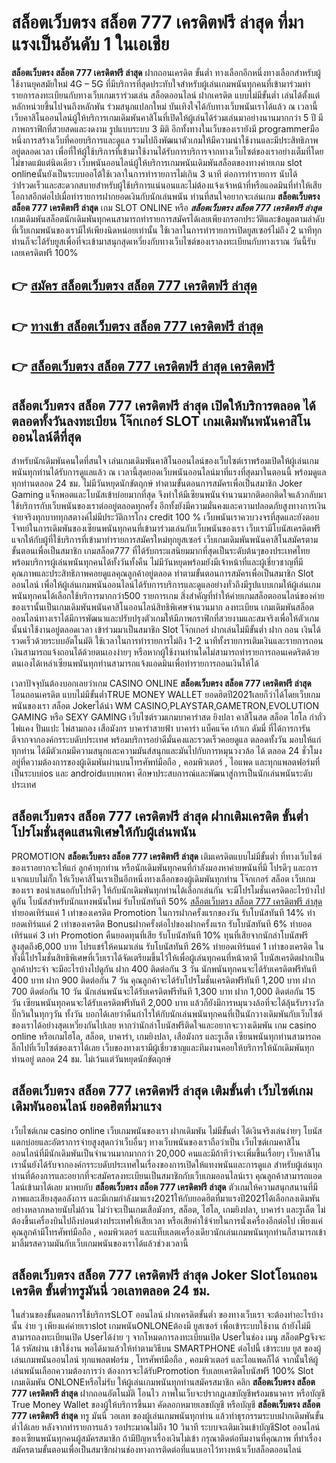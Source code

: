 # สล็อตเว็บตรง สล็อต 777 เครดิตฟรี ล่าสุด  ที่มาแรงเป็นอันดับ 1 ในเอเชีย

**สล็อตเว็บตรง สล็อต 777 เครดิตฟรี ล่าสุด** ฝากถอนเครดิต ขั้นต่ำ  ทางเลือกอีกหนึ่งทางเลือกสำหรับผู้ใช้งานยุคสมัยใหม่ 4G – 5G ที่มีบริการที่สุดประทับใจสำหรับผู้เล่นเกมพนันทุกคนที่เข้ามาร่วมทำรายการลงทะเบียนกับทางเว็บเกมเราร่วมเล่น สล็อตออนไลน์ ฝากเครดิต แบบไม่มีขั้นต่ำ เล่นได้ตั้งแต่ หลักหน่วยขึ้นไปจนถึงหลักพัน ร่วมสนุกแปลกใหม่ บันเทิงใจได้กับทางเว็บพนันเราได้แล้ว ณ เวลานี้เว็บคาสิโนออนไลน์ผู้ให้บริการเกมเดิมพันคาสิโนที่เปิดให้ผู้เล่นได้ร่วมเล่นมาอย่างนานมากกว่า 5 ปี มีภาพกราฟิกที่สวยสดและงดงาม รูปแบบระบบ 3 มิติ
อีกทั้งทางในเว็บของเรายังมี programmerมือหนึ่งการสร้างเว็บที่คอยบริการและดูแล  รวมไปถึงพัฒนาตัวเกมให้มีความน่าใช้งานและมีประสิทธิภาพอยู่ตลอดเวลา เพื่อที่ให้ผู้ใช้บริการที่เข้ามาใช้งานได้รับการบริการจากทางเว็บไซต์ของเราอย่างเต็มที่โดยไม่ขาดแม้แต่นิดเดียว เว็บพนันออนไลน์ผู้ให้บริการเกมพนันเดิมพันสล็อตของทางค่ายเกม slot onlineนั้นยังเป็นระบบออโต้ใช้เวลาในการทำรายการไม่เกิน 3 นาที ต่อการทำรายการ นับได้ว่าIรวดเร็วและสะดวกสบายสำหรับผู้ใช้บริการแน่นอนและไม่ต้องแจ้งเจ้าหน้าที่หรือแอดมินที่ทำให้เสียโอกาสอีกต่อไปเมื่อทำรายการฝากยอดเงินกับนักเล่นพนัน
ท่านที่สนใจอยากจะเล่นเกม **สล็อตเว็บตรง สล็อต 777 เครดิตฟรี ล่าสุด** เกม SLOT ONLINE หรือ ***สล็อตเว็บตรง สล็อต 777 เครดิตฟรี ล่าสุด*** เกมเดิมพันสล็อตนักเดิมพันทุกคนสามารถทำรายการสมัครได้เลยเพียงกรอกประวัติและข้อมูลตามลำดับที่เว็บเกมพนันของเรามีให้เพียงนิดหน่อยเท่านั้น ใช้เวลาในการทำรายการเปิดยูสเซอร์ไม่ถึง 2 นาทีทุกท่านก็จะได้รับยูสเพื่อที่จะเข้ามาสนุกสุดเหวี่ยงกับทางเว็บไซต์ของเราลงทะเบียนกับทางเราณ วันนี้รับเลยเครดิตฟรี 100%

## 👉 [สมัคร สล็อตเว็บตรง สล็อต 777 เครดิตฟรี ล่าสุด](https://archa888.com/)
## 👉 [ทางเข้า สล็อตเว็บตรง สล็อต 777 เครดิตฟรี ล่าสุด](https://archa888.com/)
## 👉 [สล็อตเว็บตรง สล็อต 777 เครดิตฟรี ล่าสุด เครดิตฟรี](https://archa888.com/)

## สล็อตเว็บตรง สล็อต 777 เครดิตฟรี ล่าสุด เปิดให้บริการตลอด ได้ตลอดทั้งวันลงทะเบียน โจ๊กเกอร์ SLOT เกมเดิมพันพนันคาสิโนออนไลน์ดีที่สุด

สำหรับนักเดิมพันคนใดที่สนใจ เล่นเกมเดิมพันคาสิโนออนไลน์ของเว็บไซต์เราพร้อมเปิดให้ผู้เล่นเกมพนันทุกท่านได้รับการดูแลแล้ว ณ เวลานี้สุดยอดเว็บพนันออนไลน์มาที่แรงที่สุดมาในตอนนี้ พร้อมดูแลทุกท่านตลอด 24 ชม. ไม่มีวันหยุดนักขัตฤกษ์ ทำตามขั้นตอนการสมัครเพื่อเป็นสมาชิก Joker Gaming แจ็กพอตและโบนัสเข้าบ่อยมากที่สุด จึงทำให้มีเซียนพนันจำนวนมากติดอกติดใจแล้วกลับมาใช้บริการกับเว็บพนันของเราต่ออยู่ตลอดทุกครั้ง อีกทั้งยังมีความมั่นคงและความปลอดภัยสูงทางการเงินจ่ายจริงทุกบาททุกสตางค์ไม่มีประวัติการโกง credit 100 % เว็บพนันเราควบวงจรที่สุดและยังตอบโจทย์ในการเดิมพันของเซียนพนันทุกคนที่เข้ามาร่วมเล่นกับเว็บพนันของเรา
เว็บเรามีโบนัสเครดิตฟรีแจกให้กับผู้ที่ใช้บริการที่เข้ามาทำรายการสมัครใหม่ทุกยูสเซอร์ เว็บเกมเดิมพันพนันคาสิโนสมัครตามขั้นตอนเพื่อเป็นสมาชิก เกมสล็อต777 ที่ได้รับกระแสนิยมมากที่สุดเป็นระดับต้นๆของประเทศไทย พร้อมบริการผู้เล่นพนันทุกคนได้ทั้งวันทั้งคืน ไม่มีวันหยุดพร้อมยังมีเจ้าหน้าที่และผู้เชี่ยวชาญที่มีคุณภาพและประสิทธิภาพคอยดูแลคุณลูกค้าอยู่ตลอด ทำตามขั้นตอนการสมัครเพื่อเป็นสมาชิก Slot ออนไลน์ เพื่อให้ผู้เล่นเกมพนันออนไลน์ได้รับการบริการและดูแลอย่างทั่วถึงมีรูปแบบเกมให้ผู้เล่นเกมพนันทุกคนได้เลือกใช้บริการมากกว่า500 รายการเกม
สิ่งสำคัญที่ทำให้ค่ายเกมสล็อตออนไลน์ของค่ายของเรานั้นเป็นเกมเดิมพันพนันคาสิโนออนไลน์สิทธิพิเศษจำนวนมาก ลงทะเบียน  เกมเดิมพันสล็อตออนไลน์ทางเราได้มีการพัฒนาและปรับปรุงตัวเกมให้มีภาพกราฟิกที่สวยงามและสมจริงเพื่อให้ตัวเกมนั้นน่าใช้งานอยู่ตลอดเวลา เข้าร่วมมาเป็นสมาชิก Slot โจ๊กเกอร์ ฝากเล่นไม่มีขั้นต่ำ ฝาก ถอน เงินได้รวดเร็วด้วยระบบอัตโนมัติ ใช้เวลาในการทำรายการไม่ถึง 1-2 นาทีทั้งรายการเติมเงินและรายการถอนเงินสามารถแจ้งถอนได้ด้วยตนเองง่ายๆ หรือหากผู้ใช้งานท่านใดไม่สามารถทำรายการถอนเคดริตด้วยตนเองได้เหล่าเซียนพนันทุกท่านสามารถแจ้งแอดมินเพื่อทำรายการถอนเงินให้ได้

เวลาปัจจุบันต้องบอกเลยว่าเกม CASINO ONLINE **สล็อตเว็บตรง สล็อต 777 เครดิตฟรี ล่าสุด** โอนถอนเครดิต แบบไม่มีขั้นต่ำTRUE MONEY WALLET ยอดฮิตปี2021เลยก็ว่าได้โดยเว็บเกมพนันของเรา สล็อต Jokerได้นำ  WM CASINO,PLAYSTAR,GAMETRON,EVOLUTION GAMING หรือ SEXY GAMING เว็บไซต์รวมเกมบาคาร่าสด ยิงปลา คาสิโนสด สล็อต ไฮโล กำถั่ว ไพ่แคง ปั่นแปะ ไพ่สามกอง เสือมังกร บาคาร่าสายฟ้า บาคาร่า แบ็คแจ๊ค เก้าเก ดัมมี่ ที่ได้การการันตีจากจากองค์กรระบดับประเทศ พร้อมบริการอย่าดีมั่นคงและรวดเร็วคอยดูแล ตลอดทั้งวัน มอบให้แก่ทุกท่าน ได้มีตัวเกมมีความสนุกและความมันส์สนุกและมันไปกับการหมุนวงวล้อ ได้ ตลอด 24 ชั่วโมง อยู่ที่ความต้องการของผู้เดิมพันผ่านบนโทรศัพท์มือถือ , คอมพิวเตอร์ , ไอแพด และทุกแพลตฟอร์มที่เป็นระบบios และ androidแบบพกพา ศึกษาประสบการณ์และพัฒนาสู่การเป็นนักเล่นพนันระดับประเทศ

## สล็อตเว็บตรง สล็อต 777 เครดิตฟรี ล่าสุด ฝากเติมเครดิต ขั้นต่ำ โปรโมชั่นสุดแสนพิเศษให้กับผู้เล่นพนัน

 PROMOTION  **สล็อตเว็บตรง สล็อต 777 เครดิตฟรี ล่าสุด** เติมเครดิตแบบไม่มีขั้นต่ำ ที่ทางเว็บไซต์ของเราอยากจะให้แก่  ลูกค้าทุกท่าน หรือนักเดิมพันทุกคนที่กำลังมองหาค่ายพนันที่มี โปรดีๆ และการแจกแบบไม่กั๊ก ให้เว็บคาสิโนเราเป็นอีกหนึ่งทางเลือกของผู้เดิมพันทุกท่าน โจ๊กเกอร์ สล็อต เว็บเกมของเรา ขอนำเสนอกับโปรดีๆ ให้กับนักเดิมพันทุกท่านได้เลือกเล่นกัน จะมีโปรโมชั่นเครดิตอะไรบ้างไปดูกัน
โบนัสสำหรับนักแทงพนันใหม่ รับโบนัสทันที 50% [สล็อตเว็บตรง สล็อต 777 เครดิตฟรี ล่าสุด](https://archa888.com/) ทำยอดเทิร์นแค่ 1 เท่าของเครดิต
 Promotion ในการฝากครั้งแรกของวัน รับโบนัสทันที 14% ทำยอดเทิร์นแค่ 2 เท่าของเครดิต
Bonusฝากครั้งต่อไปของฝากครั้งแรก รับโบนัสทันที 6% ทำยอดเทิร์นแค่ 3 เท่า
 Promotion คืนยอดทุนที่เสีย รับโบนัสทันที 10% ทุนที่เสียจากนักล่าโบนัสฟรี สูงสุดถึง6,000 บาท
โปรแชร์ให้คนมาเล่น รับโบนัสทันที 26% ทำยอดเทิร์นแค่ 1 เท่าของเครดิต
ในทั้งนี้โปรโมชั่นสิทธิพิเศษที่เว็บเราได้จัดเตรียมขึ้นไว้ให้เพื่อผู้เล่นทุกคนที่หน้าตาดี โบนัสเครดิตฝากเป็นลูกค้าประจำ จะมีอะไรบ้างไปดูกัน
ฝาก 400 ติดต่อกัน 3 วัน นักพนันทุกคนจะได้รับเครดิตฟรีทันที 400 บาท
ฝาก 900 ติดต่อกัน 7 วัน คุณลูกค้าจะได้รับโปรโมชั่นเครดิตฟรีทันที 1,200 บาท
ฝาก 700 ติดต่อกัน 10 วัน นักเล่นพนันจะได้รับเครดิตฟรีทันที 1,300 บาท
ฝาก 1,000 ติดต่อกัน 15 วัน เซียนพนันทุกคนจะได้รับเครดิตฟรีทันที 2,000 บาท
แล้วก็ยังมีการหมุนวงล้อที่จะได้ลุ้นรับรางวัลบิ๊กวินในทุกๆวัน ทั้งวัน บอกได้เลยว่าคืนกำไรให้กับนักเล่นพนันทุกคนที่เป็นนักวางเดิมพันกับเว็บไซต์ของเราได้อย่างสุดเหวี่ยงกันไปเลย หากว่านักล่าโบนัสฟรีติดใจและอยากจะวางเดิมพัน เกม casino online หรือเกมไฮโล, สล็อต, บาคาร่า, เกมยิงปลา, เสือมังกร และรูเล็ต เซียนพนันทุกท่านสามารถคลิ๊กไปที่เว็บไซต์ของเราได้เลย เว็บของทางเรามีผู้เชี่ยวชาญและทีมงานคอยให้บริการให้นักเดิมพันทุกท่านอยู่ ตลอด 24 ชม. ไม่เว้นแต่วันหยุดนักขัตฤกษ์

## สล็อตเว็บตรง สล็อต 777 เครดิตฟรี ล่าสุด เติมขั้นต่ำ  เว็บไซต์เกมเดิมพันออนไลน์ ยอดฮิตที่มาแรง

เว็บไซต์เกม casino online เว็บเกมพนันของเรา ฝากเดิมพัน ไม่มีขั้นต่ำ ได้เงินจริงเล่นง่ายๆ โบนัสแตกบ่อยและอัตราการจ่ายสูงสุดกว่าเว็บอื่นๆ ทางเว็บพนันของเราถือว่าเป็น เว็บไซต์เกมคาสิโนออนไลน์ที่มีนักเดิมพันเป็นจำนวนมากมากกว่า 20,000 คนและมีถ้าทีว่าจะเพิ่มขึ้นเรื่อยๆ เว็บคาสิโนเรานั้นยังได้รับจากองค์กรระบดับประเทศในเรื่องของการเปิดให้แทงพนันและการดูแล สำหรับผู้เล่นทุกท่านที่ต้องการและอยากที่จะสมัครลงทะเบียนเป็นสมาชิกกับเว็บเกมออนไลน์เรา คุณลูกค้าสามารถแอดไลน์เข้ามาได้เลย
	มาพบกับ **สล็อตเว็บตรง สล็อต 777 เครดิตฟรี ล่าสุด** ตัวเกมให้ความสนุกสนานที่มีภาพและเสียงสุดอลังการ และมีเกมกำลังมาแรง2021ให้กับยอดฮิตที่มาแรงปี2021ได้เลือกลงเดิมพันอย่างหลากหลายนับไม่ถ้วน  ไม่ว่าจะเป็นเกมเสือมังกร, สล็อต, ไฮโล, เกมยิงปลา, บาคาร่า และรูเล็ต ไม่ต้องขึ้นเครื่องบินไปถึงบ่อนต่างประเทศให้เสียเวลา หรือเสียค่าใช้จ่ายในการนั่งเครื่องอีกต่อไป เพียงแค่คุณลูกค้ามีโทรศัพท์มือถือ , คอมพิวเตอร์ และแท็บเลตเครื่องเดียวนักเล่นเกมพนันทุกท่านก็สามารถเข้ามาลิ้มรสความมันกับเว็บเกมพนันของเราได้แล้วช่วงเวลานี้

## สล็อตเว็บตรง สล็อต 777 เครดิตฟรี ล่าสุด Joker Slotโอนถอนเครดิต ขั้นต่ำทรูมันนี่ วอเลทตลอด 24 ชม.

ในส่วนของขั้นตอนการใช้บริการSLOT ออนไลน์ ฝากเครดิตขั้นต่ำ ของทางเว็บเรา จะต้องทำอะไรบ้างนั้น ง่าย ๆ เพียงแค่ค่ายเราslot เกมพนันONLONEต้องมี ยูสเซอร์ เพื่อเข้าระบบใช้งาน ถ้ายังไม่มีสามารถลงทะเบียนเปิด Userได้ง่าย ๆ จากโหมดการลงทะเบียนเปิด Userในช่อง เมนู สล็อตPgจึงจะได้ รหัสผ่าน เข้าใช้งาน พอได้มาแล้วให้ทำตามวิธีบน SMARTPHONE ต่อไปนี้
เข้าระบบ ยูส  ของผู้เล่นเกมพนันออนไลน์ ทุกแพลตฟอร์ม , โทรศัพท์มือถือ , คอมพิวเตอร์ และไอแพดก็ได้
จากนั้นให้ผู้เล่นพนันเลือกความต้องการว่า ต้องการจะได้รับPromotion รับเลยเครดิตโบนัสฟรี 100% Slot เกมเดิมพัน ONLONEหรือไม่รับ
ให้ผู้เล่นเกมพนันทุกท่านสมัครสมาชิก คลิก **สล็อตเว็บตรง สล็อต 777 เครดิตฟรี ล่าสุด** ฝากถอนอัตโนมัติ โอนไว ภาพในเว็บจะปรากฏเลขบัญชีพร้อมธนาคาร หรือบัญชี True Money Wallet ของผู้ให้บริการขึ้นมา
คัดลอกหมายเลขบัญชี หรือบัญชี **สล็อตเว็บตรง สล็อต 777 เครดิตฟรี ล่าสุด** ทรู มันนี่ วอเลท ของผู้เล่นเกมพนันทุกท่าน แล้วทำธุรกรรมระบบฝากเดิมพันขั้นต่ำได้เลย
หลังจากทำรายการแล้ว รอประมาณไม่ถึง 10 วินาที ระบบจะเติมเงินเข้าบัญชีSlot ออนไลน์ของเซียนพนันทุกคนผู้สมัครสมาชิก
ถ้ามีปัญหาเรื่องเงินไม่เข้า กรุณาติดต่อทีมงานที่คุณภาพ ที่ทำเรื่องสมัครตามขั้นตอนเพื่อเป็นสมาชิกผ่านช่องทางการติดต่อที่แนบเอาไว้ทางหน้าเว็บสล็อตออนไลน์


